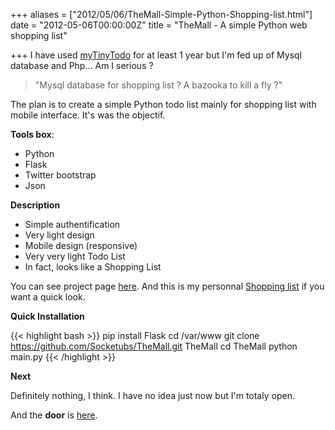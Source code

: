 +++
aliases = ["2012/05/06/TheMall-Simple-Python-Shopping-list.html"]
date = "2012-05-06T00:00:00Z"
title = "TheMall - A simple Python web shopping list"

+++
I have used [myTinyTodo][1] for at least 1 year but I'm fed up of Mysql database and Php...
Am I serious ?

> "Mysql database for shopping list ? A bazooka to kill a fly ?"

The plan is to create a simple Python todo list mainly for shopping list with mobile interface. It's was the objectif.

__Tools box__:

 * Python
 * Flask
 * Twitter bootstrap
 * Json

__Description__

 * Simple authentification
 * Very light design
 * Mobile design (responsive)
 * Very very light Todo List
 * In fact, looks like a Shopping List

You can see project page [here][2].
And this is my personnal [Shopping list][3] if you want a quick look.

__Quick Installation__

{{< highlight bash >}}
pip install Flask
cd /var/www
git clone https://github.com/Socketubs/TheMall.git TheMall
cd TheMall
python main.py
{{< /highlight >}}

__Next__

Definitely nothing, I think.
I have no idea just now but I'm totaly open.

And the __door__ is [here][4].

[1]: http://mytinytodo.net
[2]: http://socketubs.github.com/TheMall
[3]: http://todo.socketubs.net
[4]: https://github.com/Socketubs/TheMall/issues
